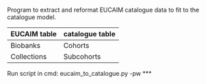 Program to extract and reformat EUCAIM catalogue data 
to fit to the catalogue model.

EUCAIM table | catalogue table
--- | --- 
Biobanks | Cohorts
Collections | Subcohorts

Run script in cmd:
eucaim_to_catalogue.py -pw ***

